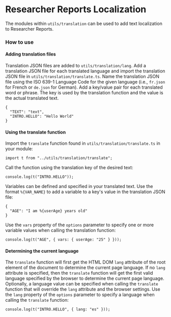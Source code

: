 # Researcher Reports Localization

The modules within `utils/translation` can be used to add text localization to Researcher Reports.

### How to use

#### Adding translation files

Translation JSON files are added to `utils/translation/lang`.  Add a translation JSON file for each translated language and import the translation JSON file in `utils/translation/translate.ts`.  Name the translation JSON file using the ISO 639-1 Language Code for the given language (i.e., `fr.json` for French or `de.json` for German).  Add a key/value pair for each translated word or phrase.  The key is used by the translation function and the value is the actual translated text.
```
{
  "TEXT": "text",
  "INTRO.HELLO": "Hello World"
}
```

#### Using the translate function

Import the `translate` function found in `utils/translation/translate.ts` in your module:
```
import t from "../utils/translation/translate";
```

Call the function using the translation key of the desired text:
```
console.log(t("INTRO.HELLO"));
```

Variables can be defined and specified in your translated text.  Use the format `%{VAR_NAME}` to add a variable to a key's value in the translation JSON file:
```
{
  "AGE": "I am %{userAge} years old"
}
```
Use the `vars` property of the `options` parameter to specify one or more variable values when calling the translation function:
```
console.log(t("AGE", { vars: { userAge: "25" } }));
```


#### Determining the current language
The `translate` function will first get the HTML DOM `lang` attribute of the root element of the document to determine the current page language.  If no `lang` attribute is specified, then the `translate` function will get the first valid language specified by the browser to determine the current page language.  Optionally, a language value can be specified when calling the `translate` function that will override the `lang` attribute and the browser settings.  Use the `lang` property of the `options` parameter to specify a language when calling the `translate` function:
```
console.log(t("INTRO.HELLO", { lang: "es" }));
```

